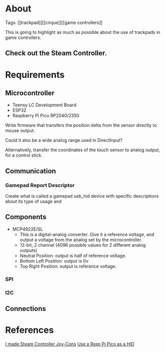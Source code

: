 # About

Tags: [[trackpad]][[cirque]][[game controllers]]

This is going to highlight as much as possible about the use of trackpads in game controllers.

## Check out the Steam Controller.

# Requirements

## Microcontroller

- Teensy LC Development Board
- ESP32
- Raspberry Pi Pico RP2040/2350

Write firmware that transfers the position delta from the sensor directly to mouse output.

Could it also be a wide analog range used in DirectInput?

Alternatively, transfer the coordinates of the touch sensor to analog output, for a control stick.

## Communication

### Gamepad Report Descriptor

Create what is called a gamepad usb_hid device with specific descriptions about its type of usage and 

## Components

- MCP4922E/SL
  - This is a digital-analog converter. Give it a reference voltage, and output a voltage from the analog set by the microcontroller.
  - 12-bit, 2 channel (4096 possible values for 2 different analog outputs)
  - Neutral Position: output is half of reference voltage.
  - Bottom Left Position: output is 0v
  - Top Right Position: output is reference voltage.

### SPI

### I2C

## Connections

# References

[I made Steam Controller Joy-Cons](https://youtu.be/6kdYlMjilpLs)
[Use a Rasp Pi Pico as a HID](https://youtu.be/__QZQEOG6tA)
